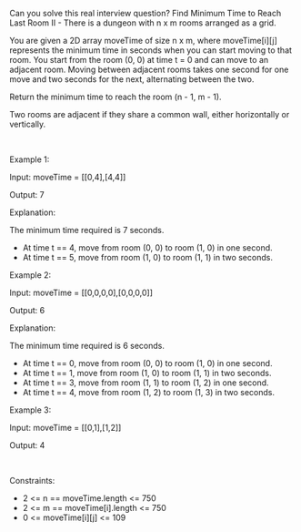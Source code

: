 Can you solve this real interview question? Find Minimum Time to Reach Last Room II - There is a dungeon with n x m rooms arranged as a grid.

You are given a 2D array moveTime of size n x m, where moveTime[i][j] represents the minimum time in seconds when you can start moving to that room. You start from the room (0, 0) at time t = 0 and can move to an adjacent room. Moving between adjacent rooms takes one second for one move and two seconds for the next, alternating between the two.

Return the minimum time to reach the room (n - 1, m - 1).

Two rooms are adjacent if they share a common wall, either horizontally or vertically.

 

Example 1:

Input: moveTime = [[0,4],[4,4]]

Output: 7

Explanation:

The minimum time required is 7 seconds.

 * At time t == 4, move from room (0, 0) to room (1, 0) in one second.
 * At time t == 5, move from room (1, 0) to room (1, 1) in two seconds.

Example 2:

Input: moveTime = [[0,0,0,0],[0,0,0,0]]

Output: 6

Explanation:

The minimum time required is 6 seconds.

 * At time t == 0, move from room (0, 0) to room (1, 0) in one second.
 * At time t == 1, move from room (1, 0) to room (1, 1) in two seconds.
 * At time t == 3, move from room (1, 1) to room (1, 2) in one second.
 * At time t == 4, move from room (1, 2) to room (1, 3) in two seconds.

Example 3:

Input: moveTime = [[0,1],[1,2]]

Output: 4

 

Constraints:

 * 2 <= n == moveTime.length <= 750
 * 2 <= m == moveTime[i].length <= 750
 * 0 <= moveTime[i][j] <= 109